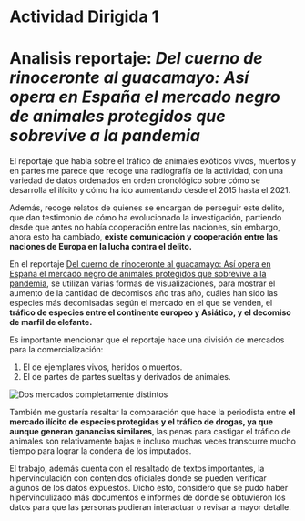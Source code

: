 # Actividad Dirigida 1 
# Analisis reportaje: *Del cuerno de rinoceronte al guacamayo: Así opera en España el mercado negro de animales protegidos que sobrevive a la pandemia*
  El reportaje que habla sobre el tráfico de animales exóticos vivos, muertos y en partes me parece que recoge una radiografía de la actividad, con una variedad de datos ordenados en orden cronológico sobre cómo se desarrolla el ilícito y cómo ha ido aumentando desde el 2015 hasta el 2021. 

Además, recoge relatos de quienes se encargan de perseguir este delito, que dan testimonio de cómo ha evolucionado la investigación, partiendo desde que antes no había cooperación entre las naciones, sin embargo, ahora esto ha cambiado, **existe comunicación y cooperación entre las naciones de Europa en la lucha contra el delito.**

En el reportaje [Del cuerno de rinoceronte al guacamayo: Así opera en España el mercado negro de animales protegidos que sobrevive a la pandemia](https://www.elmundo.es/ciencia-y-salud/medio-ambiente/2021/12/30/61bcd569fc6c83a2308b459a.html), se utilizan varias formas de visualizaciones, para mostrar el aumento de la cantidad de decomisos año tras año, cuáles han sido las especies más decomisadas según el mercado en el que se venden, el **tráfico de especies entre el continente europeo y Asiático, y el decomiso de marfil de elefante.**

Es importante mencionar que el reportaje hace una división de mercados para la comercialización: 
 1. El de ejemplares vivos, heridos o muertos.
 2. El de partes de partes sueltas y derivados de animales.

 ![Dos mercados completamente distintos](https://e00-elmundo.uecdn.es/elmundo/2021/graficos/dic/s5/b-dos-mercados-470.jpg)
 
 También me gustaría resaltar la comparación que hace la periodista entre **el mercado ilícito de especies protegidas y el tráfico de drogas, ya que aunque generan ganancias similares**, las penas para castigar el tráfico de animales son relativamente bajas e incluso muchas veces transcurre mucho tiempo para lograr la condena de los imputados. 
 
 El trabajo, además cuenta con el resaltado de textos importantes, la hipervinculación con contenidos oficiales donde se pueden verificar algunos de los datos expuestos. Dicho esto, considero que se pudo haber hipervinculizado más documentos e informes de donde se obtuvieron los datos para que las personas pudieran interactuar o revisar a mayor detalle. 
